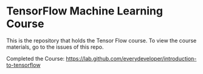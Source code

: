 # TensorFlow Machine Learning Course

This is the repository that holds the Tensor Flow course. To view the course materials, go to the issues of this repo.

Completed the Course: https://lab.github.com/everydeveloper/introduction-to-tensorflow
